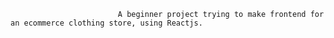                             A beginner project trying to make frontend for an ecommerce clothing store, using Reactjs.
